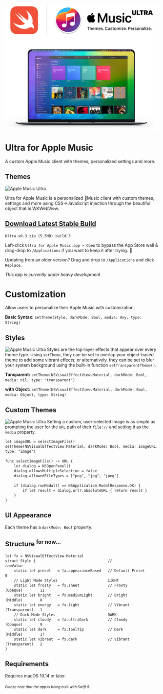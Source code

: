 ![Apple Music Ultra](Media/Cover.jpg)

# Ultra for Apple Music
 A custom Apple Music client with themes, personalized settings and more.

## Themes
![Apple Music Ultra](Media/themes-7.gif)

Ultra for Apple Music is a personalized Music client with custom themes, settings and more using CSS->JavaScript injection through the beautiful object that is WKWebView.

## [Download Latest Stable Build](https://github.com/revblaze/AppleMusicUltra/releases/download/v0.3-alpha/Ultra_v0.3-alpha.zip)
`Ultra-v0.3.zip (5.5MB) build 3`

Left-click `Ultra for Apple Music.app > Open` to bypass the App Store wall & drag-drop to `/Applications` if you want to keep it after trying. 🤗

Updating from an older version? Drag and drop to `/Applications` and click `Replace`.

<i>This app is currently under heavy development</i>

# Customization
Allow users to personalize their Apple Music with customization.

**Basic Syntax:** `setTheme(Style, darkMode: Bool, media: Any, type: String)`

## Styles
![Apple Music Ultra](Media/transparent-4.gif)
Styles are the top-layer effects that appear over every theme type. Using `setTheme`, they can be set to overlap your object-based theme to add some vibrant effects; or alternatively, they can be set to blur your system background using the built-in function `setTransparentTheme()`.

**Tansparent:** `setTheme(NSVisualEffectView.Material, darkMode: Bool, media: nil, type: "transparent")`

**with Object:** `setTheme(NSVisualEffectView.Material, darkMode: Bool, media: Object, type: String)`

## Custom Themes
![Apple Music Ultra](Media/custom-fade-5.gif)
Setting a custom, user-selected image is as simple as prompting the user for the `URL` path of their `file://` and setting it as the `media` property.

```
let imageURL = selectImageFile()
setTheme(NSVisualEffectView.Material, darkMode: Bool, media: imageURL, type: "image")

func selectImageFile() -> URL {
    let dialog = NSOpenPanel()
    dialog.allowsMultipleSelection = false
    dialog.allowedFileTypes = ["png", "jpg", "jpeg"]
    
    if (dialog.runModal() == NSApplication.ModalResponse.OK) {
        if let result = dialog.url?.absoluteURL { return result }
    }
}
```

## UI Appearance
Each theme has a `darkMode: Bool` property. 


## Structure <sup>for now...</sup>

```
let fx = NSVisualEffectView.Material
struct Style {                                 //                          rawValue
    static let preset   = fx.appearanceBased   // Default Preset               0
    // Light Mode Styles                       LIGHT
    static let frosty   = fx.sheet             // Frosty       (Opaque)        11
    static let bright   = fx.mediumLight       // Bright       (Middle)        8
    static let energy   = fx.light             // Vibrant      (Transparent)   1
    // Dark Mode Styles                        DARK
    static let cloudy   = fx.ultraDark         // Cloudy       (Opaque)        9
    static let dark     = fx.toolTip           // Dark         (Middle)        17
    static let vibrant  = fx.dark              // Vibrant      (Transparent)   2
}
```


## Requirements
Requires macOS 10.14 or later.

<sub><i>Please note that the app is being built with Swift 5.</i></sub>
